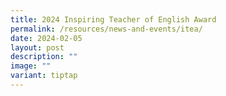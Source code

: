 ```yaml
---
title: 2024 Inspiring Teacher of English Award
permalink: /resources/news-and-events/itea/
date: 2024-02-05
layout: post
description: ""
image: ""
variant: tiptap
---
```

